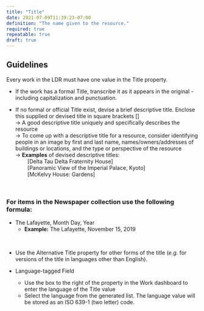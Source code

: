 ```yaml
---
title: "Title"
date: 2021-07-09T11:39:23-07:00
definition: "The name given to the resource."
required: true
repeatable: true
draft: true
---
```


## Guidelines

Every work in the LDR must have one value in the Title property.

- If the work has a formal Title, transcribe it as it appears in the original - including capitalization and punctuation.

- If no formal or official Title exist, devise a brief descriptive title. Enclose this supplied or devised title in square brackets [] \
&rarr; A good descriptive title uniquely and specifically describes the resource \
&rarr; To come up with a descriptive title for a resource, consider identifying people in an image by first and last name, names/owners/addresses of buildings or locations, and the type or perspective of the resource \
&rarr; **Examples** of devised descriptive titles: \
&nbsp;&nbsp;&nbsp;&nbsp;&nbsp;&nbsp;&nbsp;&nbsp;[Delta Tau Delta Fraternity House] \
&nbsp;&nbsp;&nbsp;&nbsp;&nbsp;&nbsp;&nbsp;&nbsp;[Panoramic View of the Imperial Palace, Kyoto] \
&nbsp;&nbsp;&nbsp;&nbsp;&nbsp;&nbsp;&nbsp;&nbsp;[McKelvy House: Gardens]

<br />

### For items in the Newspaper collection use the following formula:
- The Lafayette, Month Day, Year
  - **Example:** The Lafayette, November 15, 2019

<br />

- Use the Alternative Title property for other forms of the title (*e.g.* for versions of the title in languages other than English).

- Language-tagged Field
  - Use the box to the right of the property in the Work dashboard to enter the language of the Title value
  - Select the language from the generated list. The language value will be stored as an ISO 639-1 (two letter) code.
